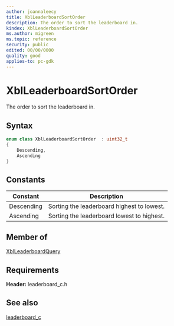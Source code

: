 ```yaml
---
author: joannaleecy
title: XblLeaderboardSortOrder
description: The order to sort the leaderboard in.
kindex: XblLeaderboardSortOrder
ms.author: migreen
ms.topic: reference
security: public
edited: 00/00/0000
quality: good
applies-to: pc-gdk
---
```


# XblLeaderboardSortOrder  

The order to sort the leaderboard in.    

## Syntax  
  
```cpp
enum class XblLeaderboardSortOrder  : uint32_t  
{  
    Descending,  
    Ascending  
}  
```  
  
## Constants  
  
| Constant | Description |
| --- | --- |
| Descending | Sorting the leaderboard highest to lowest. |  
| Ascending | Sorting the leaderboard lowest to highest. |  
  
## Member of
  
[XblLeaderboardQuery](../structs/xblleaderboardquery.md)
  
## Requirements  
  
**Header:** leaderboard_c.h
  
## See also  
[leaderboard_c](../leaderboard_c_members.md)  
  
  